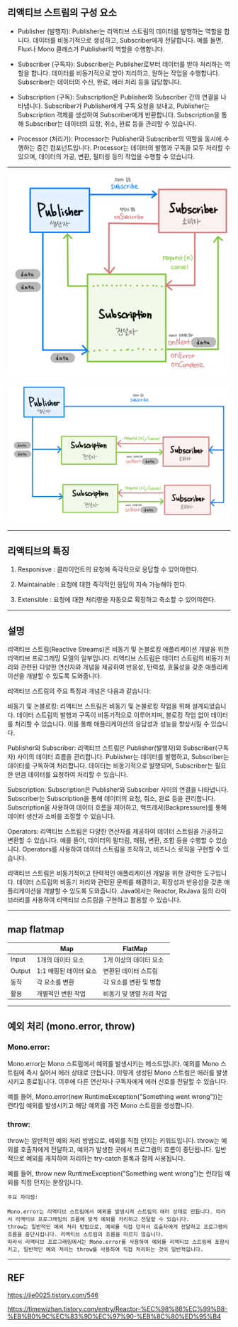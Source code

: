 ## 리액티브 스트림의 구성 요소

* Publisher (발행자):
Publisher는 리액티브 스트림의 데이터를 발행하는 역할을 합니다. 데이터를 비동기적으로 생성하고, Subscriber에게 전달합니다. 예를 들면, Flux나 Mono 클래스가 Publisher의 역할을 수행합니다.

* Subscriber (구독자):
Subscriber는 Publisher로부터 데이터를 받아 처리하는 역할을 합니다. 데이터를 비동기적으로 받아 처리하고, 원하는 작업을 수행합니다. Subscriber는 데이터의 수신, 완료, 에러 처리 등을 담당합니다.

* Subscription (구독):
Subscription은 Publisher와 Subscriber 간의 연결을 나타냅니다. Subscriber가 Publisher에게 구독 요청을 보내고, Publisher는 Subscription 객체를 생성하여 Subscriber에게 반환합니다. Subscription을 통해 Subscriber는 데이터의 요청, 취소, 완료 등을 관리할 수 있습니다.

* Processor (처리기):
Processor는 Publisher와 Subscriber의 역할을 동시에 수행하는 중간 컴포넌트입니다. Processor는 데이터의 발행과 구독을 모두 처리할 수 있으며, 데이터의 가공, 변환, 필터링 등의 작업을 수행할 수 있습니다.

---


![reactive_stream_1](./img/reactive_stream_1.jpg)

![reactive_stream_2](./img/reactive_stream_2.jpg)

---

## 리액티브의 특징

1. Responisve : 클라이언트의 요청에 즉각적으로 응답할 수 있어야한다.

2. Maintainable : 요청에 대한 즉각적인 응답이 지속 가능해야 한다.

3. Extensible : 요청에 대한 처리량을 자동으로 확장하고 축소할 수 있어야한다. 

---

## 설명

리액티브 스트림(Reactive Streams)은 비동기 및 논블로킹 애플리케이션 개발을 위한 리액티브 프로그래밍 모델의 일부입니다. 리액티브 스트림은 데이터 스트림의 비동기 처리와 관련된 다양한 연산자와 개념을 제공하여 반응성, 탄력성, 효율성을 갖춘 애플리케이션을 개발할 수 있도록 도와줍니다.

리액티브 스트림의 주요 특징과 개념은 다음과 같습니다:

비동기 및 논블로킹:
리액티브 스트림은 비동기 및 논블로킹 작업을 위해 설계되었습니다. 데이터 스트림의 발행과 구독이 비동기적으로 이루어지며, 블로킹 작업 없이 데이터를 처리할 수 있습니다. 이를 통해 애플리케이션의 응답성과 성능을 향상시킬 수 있습니다.

Publisher와 Subscriber:
리액티브 스트림은 Publisher(발행자)와 Subscriber(구독자) 사이의 데이터 흐름을 관리합니다. Publisher는 데이터를 발행하고, Subscriber는 데이터를 구독하여 처리합니다. 데이터는 비동기적으로 발행되며, Subscriber는 필요한 만큼 데이터를 요청하여 처리할 수 있습니다.

Subscription:
Subscription은 Publisher와 Subscriber 사이의 연결을 나타냅니다. Subscriber는 Subscription을 통해 데이터의 요청, 취소, 완료 등을 관리합니다. Subscription을 사용하여 데이터 흐름을 제어하고, 백프레셔(Backpressure)를 통해 데이터 생산과 소비를 조절할 수 있습니다.

Operators:
리액티브 스트림은 다양한 연산자를 제공하여 데이터 스트림을 가공하고 변환할 수 있습니다. 예를 들어, 데이터의 필터링, 매핑, 변환, 조합 등을 수행할 수 있습니다. Operators를 사용하여 데이터 스트림을 조작하고, 비즈니스 로직을 구현할 수 있습니다.

리액티브 스트림은 비동기적이고 탄력적인 애플리케이션 개발을 위한 강력한 도구입니다. 데이터 스트림의 비동기 처리와 관련된 문제를 해결하고, 확장성과 반응성을 갖춘 애플리케이션을 개발할 수 있도록 도와줍니다. Java에서는 Reactor, RxJava 등의 라이브러리를 사용하여 리액티브 스트림을 구현하고 활용할 수 있습니다.

---

## map flatmap

|        | Map                    | FlatMap                  |
| ------ | ---------------------- | ------------------------ |
| Input  | 1개의 데이터 요소      | 1개 이상의 데이터 요소   |
| Output | 1:1 매핑된 데이터 요소 | 변환된 데이터 스트림     |
| 동작   | 각 요소를 변환         | 각 요소를 변환 및 병합   |
| 활용   | 개별적인 변환 작업     | 비동기 및 병렬 처리 작업 |

----

## 예외 처리 (mono.error, throw)

### Mono.error:

Mono.error는 Mono 스트림에서 예외를 발생시키는 메소드입니다. 예외를 Mono 스트림에 즉시 실어서 에러 상태로 만듭니다. 이렇게 생성된 Mono 스트림은 에러를 발생시키고 종료됩니다. 이후에 다른 연산자나 구독자에게 에러 신호를 전달할 수 있습니다.

예를 들어, Mono.error(new RuntimeException("Something went wrong"))는 런타임 예외를 발생시키고 해당 예외를 가진 Mono 스트림을 생성합니다.

### throw:

throw는 일반적인 예외 처리 방법으로, 예외를 직접 던지는 키워드입니다. throw는 예외를 호출자에게 전달하고, 예외가 발생한 곳에서 프로그램의 흐름이 중단됩니다. 일반적으로 예외를 캐치하여 처리하는 try-catch 블록과 함께 사용됩니다.

예를 들어, throw new RuntimeException("Something went wrong")는 런타임 예외를 직접 던지는 문장입니다.

```
주요 차이점:

Mono.error는 리액티브 스트림에서 예외를 발생시켜 스트림의 에러 상태로 만듭니다. 따라서 리액티브 프로그래밍의 흐름에 맞게 예외를 처리하고 전달할 수 있습니다.
throw는 일반적인 예외 처리 방법으로, 예외를 직접 던져서 호출자에게 전달하고 프로그램의 흐름을 중단시킵니다. 리액티브 스트림의 흐름을 따르지 않습니다.
따라서 리액티브 프로그래밍에서는 Mono.error를 사용하여 예외를 리액티브 스트림에 포함시키고, 일반적인 예외 처리는 throw를 사용하여 직접 처리하는 것이 일반적입니다.
```

---

## REF

https://jie0025.tistory.com/546

https://timewizhan.tistory.com/entry/Reactor-%EC%98%88%EC%99%B8-%EB%B0%9C%EC%83%9D%EC%97%90-%EB%8C%80%ED%95%B4